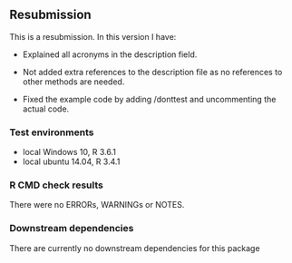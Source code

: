 ## Resubmission
This is a resubmission. In this version I have:

* Explained all acronyms in the description field.

* Not added extra references to the description file as no references to other methods are needed.

* Fixed the example code by adding /donttest and uncommenting the actual code.
  
### Test environments
* local Windows 10, R 3.6.1
* local ubuntu 14.04, R 3.4.1

### R CMD check results
There were no ERRORs, WARNINGs or NOTES.

### Downstream dependencies
There are currently no downstream dependencies for this package